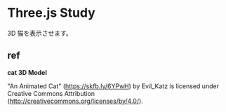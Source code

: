 # Three.js Study

3D 猫を表示させます。

## ref

**cat 3D Model**

"An Animated Cat" (https://skfb.ly/6YPwH) by Evil_Katz is licensed under Creative Commons Attribution (http://creativecommons.org/licenses/by/4.0/).
